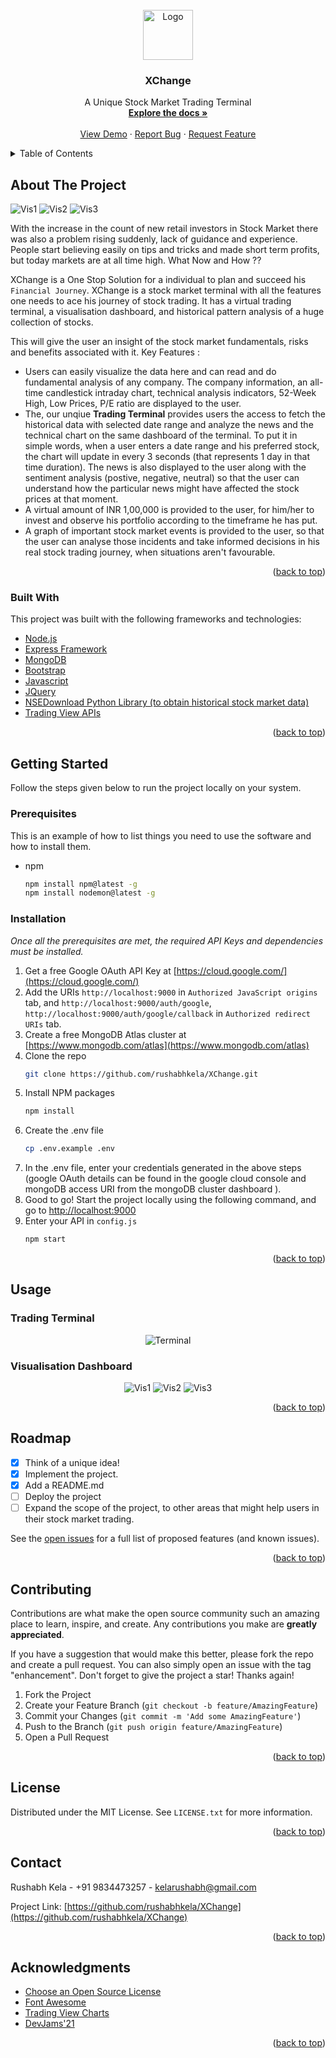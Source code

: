 <div id="top"></div>

<br />
<div align="center">
  <a href="https://github.com/rushabhkela/XChange">
    <img src="images/logo.png" alt="Logo" width="80">
  </a>

  <h3 align="center">XChange</h3>

  <p align="center">
    A Unique Stock Market Trading Terminal
    <br />
    <a href="https://github.com/rushabhkela/XChange"><strong>Explore the docs »</strong></a>
    <br />
    <br />
    <a href="https://github.com/rushabhkela/XChange">View Demo</a>
    ·
    <a href="https://github.com/rushabhkela/XChange/issues">Report Bug</a>
    ·
    <a href="https://github.com/rushabhkela/XChange/issues">Request Feature</a>
  </p>
</div>



<!-- TABLE OF CONTENTS -->
<details>
  <summary>Table of Contents</summary>
  <ol>
    <li>
      <a href="#about-the-project">About The Project</a>
      <ul>
        <li><a href="#built-with">Built With</a></li>
      </ul>
    </li>
    <li>
      <a href="#getting-started">Getting Started</a>
      <ul>
        <li><a href="#prerequisites">Prerequisites</a></li>
        <li><a href="#installation">Installation</a></li>
      </ul>
    </li>
    <li><a href="#usage">Usage</a></li>
    <li><a href="#roadmap">Roadmap</a></li>
    <li><a href="#contributing">Contributing</a></li>
    <li><a href="#license">License</a></li>
    <li><a href="#contact">Contact</a></li>
    <li><a href="#acknowledgments">Acknowledgments</a></li>
  </ol>
</details>



<!-- ABOUT THE PROJECT -->
## About The Project

<img src="images/land1.png" alt="Vis1">
<img src="images/land2.png" alt="Vis2">
<img src="images/land3.png" alt="Vis3">

With the increase in the count of new retail investors in Stock Market there was also a problem rising suddenly, lack of guidance and experience. 
People start believing easily on tips and tricks and made short term profits, but today markets are at all time high. 
What Now and How ??

XChange is a One Stop Solution for a individual to plan and succeed his `Financial Journey`.
XChange is a stock market terminal with all the features one needs to ace his journey of stock trading. It has a virtual trading terminal, a visualisation dashboard, and historical pattern analysis of a huge collection of stocks.

This will give the user an insight of the stock market fundamentals, risks and benefits associated with it.
Key Features :
* Users can easily visualize the data here and can read and do fundamental analysis of any company. The company information, an all-time candlestick intraday chart, technical analysis indicators, 52-Week High, Low Prices, P/E ratio are displayed to the user.
* The, our unqiue **Trading Terminal** provides users the access to fetch the historical data with selected date range and analyze the news and the technical chart on the same dashboard of the terminal. To put it in simple words, when a user enters a date range and his preferred stock, the chart will update in every 3 seconds (that represents 1 day in that time duration). The news is also displayed to the user along with the sentiment analysis (postive, negative, neutral) so that the user can understand how the particular news might have affected the stock prices at that moment.
* A virtual amount of INR 1,00,000 is provided to the user, for him/her to invest and observe his portfolio according to the timeframe he has put.
* A graph of important stock market events is provided to the user, so that the user can analyse those incidents and take informed decisions in his real stock trading journey, when situations aren't favourable.


<p align="right">(<a href="#top">back to top</a>)</p>



### Built With

This project was built with the following frameworks and technologies:

* [Node.js](https://nodejs.org/en/)
* [Express Framework](https://expressjs.com/)
* [MongoDB](https://www.mongodb.com/)
* [Bootstrap](https://getbootstrap.com)
* [Javascript](https://www.w3schools.com/js/)
* [JQuery](https://jquery.com)
* [NSEDownload Python Library (to obtain historical stock market data)](https://github.com/NSEDownload/NSEDownload)
* [Trading View APIs](https://in.tradingview.com/)



<p align="right">(<a href="#top">back to top</a>)</p>



<!-- GETTING STARTED -->
## Getting Started

Follow the steps given below to run the project locally on your system.

### Prerequisites

This is an example of how to list things you need to use the software and how to install them.
* npm
  ```sh
  npm install npm@latest -g
  npm install nodemon@latest -g
  ```

### Installation

_Once all the prerequisites are met, the required API Keys and dependencies must be installed._

1. Get a free Google OAuth API Key at [https://cloud.google.com/](https://cloud.google.com/)
2. Add the URIs `http://localhost:9000` in `Authorized JavaScript origins` tab, and `http://localhost:9000/auth/google`, `http://localhost:9000/auth/google/callback` in `Authorized redirect URIs` tab.
3. Create a free MongoDB Atlas cluster at [https://www.mongodb.com/atlas](https://www.mongodb.com/atlas)
4. Clone the repo
   ```sh
   git clone https://github.com/rushabhkela/XChange.git
   ```
3. Install NPM packages
   ```sh
   npm install
   ```
4. Create the .env file
   ```sh
   cp .env.example .env
   ```
5. In the .env file, enter your credentials generated in the above steps (google OAuth details can be found in the google cloud console and mongoDB access URI from the mongoDB cluster dashboard ).
6. Good to go! Start the project locally using the following command, and go to [http://localhost:9000](http://localhost:9000)
4. Enter your API in `config.js`
   ```sh
   npm start
   ```

<p align="right">(<a href="#top">back to top</a>)</p>



<!-- USAGE EXAMPLES -->
## Usage
### Trading Terminal

<div align="center">
    <img src="images/terminal.png" alt="Terminal">
    <br>
</div>

### Visualisation Dashboard

<div align="center">
    <img src="images/visual1.png" alt="Vis1">
    <img src="images/visual2.png" alt="Vis2">
    <img src="images/visual3.png" alt="Vis3">
    <br>
</div>



<p align="right">(<a href="#top">back to top</a>)</p>



<!-- ROADMAP -->
## Roadmap

- [x] Think of a unique idea!
- [x] Implement the project.
- [x] Add a README.md
- [ ] Deploy the project
- [ ] Expand the scope of the project, to other areas that might help users in their stock market trading.

See the [open issues](https://github.com/rushabhkela/XChange/issues) for a full list of proposed features (and known issues).

<p align="right">(<a href="#top">back to top</a>)</p>



<!-- CONTRIBUTING -->
## Contributing

Contributions are what make the open source community such an amazing place to learn, inspire, and create. Any contributions you make are **greatly appreciated**.

If you have a suggestion that would make this better, please fork the repo and create a pull request. You can also simply open an issue with the tag "enhancement".
Don't forget to give the project a star! Thanks again!

1. Fork the Project
2. Create your Feature Branch (`git checkout -b feature/AmazingFeature`)
3. Commit your Changes (`git commit -m 'Add some AmazingFeature'`)
4. Push to the Branch (`git push origin feature/AmazingFeature`)
5. Open a Pull Request

<p align="right">(<a href="#top">back to top</a>)</p>



<!-- LICENSE -->
## License

Distributed under the MIT License. See `LICENSE.txt` for more information.

<p align="right">(<a href="#top">back to top</a>)</p>



<!-- CONTACT -->
## Contact

Rushabh Kela - +91 9834473257 - kelarushabh@gmail.com

Project Link: [https://github.com/rushabhkela/XChange](https://github.com/rushabhkela/XChange)

<p align="right">(<a href="#top">back to top</a>)</p>



<!-- ACKNOWLEDGMENTS -->
## Acknowledgments

* [Choose an Open Source License](https://choosealicense.com)
* [Font Awesome](https://fontawesome.com)
* [Trading View Charts](https://in.tradingview.com/)
* [DevJams'21](https://dscvit.com/)

<p align="right">(<a href="#top">back to top</a>)</p>
